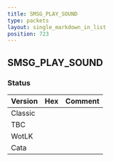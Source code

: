 ```yaml
---
title: SMSG_PLAY_SOUND
type: packets
layout: single_markdown_in_list
position: 723
---
```


## SMSG_PLAY_SOUND

### Status

Version | Hex | Comment
---------- | ---------- | ---------- 
Classic |  |  
TBC |  |  
WotLK |  |  
Cata |  |  
